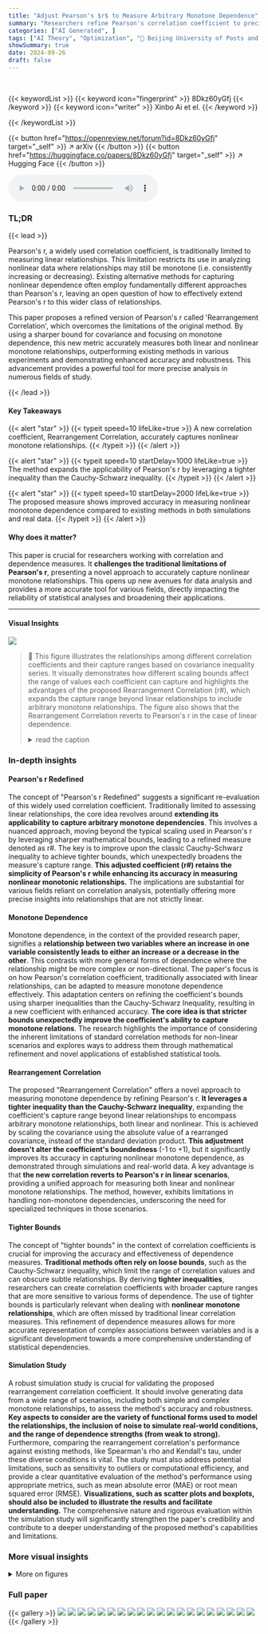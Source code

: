 ```yaml
---
title: "Adjust Pearson's $r$ to Measure Arbitrary Monotone Dependence"
summary: "Researchers refine Pearson's correlation coefficient to precisely measure arbitrary monotone dependence, expanding its applicability beyond linear relationships."
categories: ["AI Generated", ]
tags: ["AI Theory", "Optimization", "🏢 Beijing University of Posts and Telecommunications",]
showSummary: true
date: 2024-09-26
draft: false
---
```


<br>

{{< keywordList >}}
{{< keyword icon="fingerprint" >}} 8Dkz60yGfj {{< /keyword >}}
{{< keyword icon="writer" >}} Xinbo Ai et el. {{< /keyword >}}
 
{{< /keywordList >}}

{{< button href="https://openreview.net/forum?id=8Dkz60yGfj" target="_self" >}}
↗ arXiv
{{< /button >}}
{{< button href="https://huggingface.co/papers/8Dkz60yGfj" target="_self" >}}
↗ Hugging Face
{{< /button >}}



<audio controls>
    <source src="https://ai-paper-reviewer.com/8Dkz60yGfj/podcast.wav" type="audio/wav">
    Your browser does not support the audio element.
</audio>


### TL;DR


{{< lead >}}

Pearson's r, a widely used correlation coefficient, is traditionally limited to measuring linear relationships.  This limitation restricts its use in analyzing nonlinear data where relationships may still be monotone (i.e. consistently increasing or decreasing).  Existing alternative methods for capturing nonlinear dependence often employ fundamentally different approaches than Pearson's r, leaving an open question of how to effectively extend Pearson's r to this wider class of relationships.

This paper proposes a refined version of Pearson's r called 'Rearrangement Correlation', which overcomes the limitations of the original method. By using a sharper bound for covariance and focusing on monotone dependence, this new metric accurately measures both linear and nonlinear monotone relationships, outperforming existing methods in various experiments and demonstrating enhanced accuracy and robustness.  This advancement provides a powerful tool for more precise analysis in numerous fields of study.

{{< /lead >}}


#### Key Takeaways

{{< alert "star" >}}
{{< typeit speed=10 lifeLike=true >}} A new correlation coefficient, Rearrangement Correlation, accurately captures nonlinear monotone relationships. {{< /typeit >}}
{{< /alert >}}

{{< alert "star" >}}
{{< typeit speed=10 startDelay=1000 lifeLike=true >}} The method expands the applicability of Pearson's r by leveraging a tighter inequality than the Cauchy-Schwarz inequality. {{< /typeit >}}
{{< /alert >}}

{{< alert "star" >}}
{{< typeit speed=10 startDelay=2000 lifeLike=true >}} The proposed measure shows improved accuracy in measuring nonlinear monotone dependence compared to existing methods in both simulations and real data. {{< /typeit >}}
{{< /alert >}}

#### Why does it matter?
This paper is crucial for researchers working with correlation and dependence measures. It **challenges the traditional limitations of Pearson's r**, presenting a novel approach to accurately capture nonlinear monotone relationships. This opens up new avenues for data analysis and provides a more accurate tool for various fields, directly impacting the reliability of statistical analyses and broadening their applications.

------
#### Visual Insights



![](https://ai-paper-reviewer.com/8Dkz60yGfj/figures_4_1.jpg)

> 🔼 This figure illustrates the relationships among different correlation coefficients and their capture ranges based on covariance inequality series.  It visually demonstrates how different scaling bounds affect the range of values each coefficient can capture and highlights the advantages of the proposed Rearrangement Correlation (r#), which expands the capture range beyond linear relationships to include arbitrary monotone relationships. The figure also shows that the Rearrangement Correlation reverts to Pearson's r in the case of linear dependence.
> <details>
> <summary>read the caption</summary>
> Figure 1: Covariance inequality series, correlation coefficients and their capture ranges
> </details>







### In-depth insights


#### Pearson's r Redefined
The concept of "Pearson's r Redefined" suggests a significant re-evaluation of this widely used correlation coefficient.  Traditionally limited to assessing linear relationships, the core idea revolves around **extending its applicability to capture arbitrary monotone dependencies**. This involves a nuanced approach, moving beyond the typical scaling used in Pearson's r by leveraging sharper mathematical bounds, leading to a refined measure denoted as r#.  The key is to improve upon the classic Cauchy-Schwarz inequality to achieve tighter bounds, which unexpectedly broadens the measure's capture range.  **This adjusted coefficient (r#) retains the simplicity of Pearson's r while enhancing its accuracy in measuring nonlinear monotonic relationships.** The implications are substantial for various fields reliant on correlation analysis, potentially offering more precise insights into relationships that are not strictly linear.

#### Monotone Dependence
Monotone dependence, in the context of the provided research paper, signifies a **relationship between two variables where an increase in one variable consistently leads to either an increase or a decrease in the other**.  This contrasts with more general forms of dependence where the relationship might be more complex or non-directional. The paper's focus is on how Pearson's correlation coefficient, traditionally associated with linear relationships, can be adapted to measure monotone dependence effectively. This adaptation centers on refining the coefficient's bounds using sharper inequalities than the Cauchy-Schwarz Inequality, resulting in a new coefficient with enhanced accuracy.  **The core idea is that stricter bounds unexpectedly improve the coefficient's ability to capture monotone relations**. The research highlights the importance of considering the inherent limitations of standard correlation methods for non-linear scenarios and explores ways to address them through mathematical refinement and novel applications of established statistical tools.

#### Rearrangement Correlation
The proposed "Rearrangement Correlation" offers a novel approach to measuring monotone dependence by refining Pearson's r.  **It leverages a tighter inequality than the Cauchy-Schwarz inequality**, expanding the coefficient's capture range beyond linear relationships to encompass arbitrary monotone relationships, both linear and nonlinear. This is achieved by scaling the covariance using the absolute value of a rearranged covariance, instead of the standard deviation product.  **This adjustment doesn't alter the coefficient's boundedness** (-1 to +1), but it significantly improves its accuracy in capturing nonlinear monotone dependence, as demonstrated through simulations and real-world data.  A key advantage is that **the new correlation reverts to Pearson's r in linear scenarios**, providing a unified approach for measuring both linear and nonlinear monotone relationships. The method, however, exhibits limitations in handling non-monotone dependencies, underscoring the need for specialized techniques in those scenarios.

#### Tighter Bounds
The concept of "tighter bounds" in the context of correlation coefficients is crucial for improving the accuracy and effectiveness of dependence measures.  **Traditional methods often rely on loose bounds**, such as the Cauchy-Schwarz inequality, which limit the range of correlation values and can obscure subtle relationships.  By deriving **tighter inequalities**, researchers can create correlation coefficients with broader capture ranges that are more sensitive to various forms of dependence.  The use of tighter bounds is particularly relevant when dealing with **nonlinear monotone relationships**, which are often missed by traditional linear correlation measures. This refinement of dependence measures allows for more accurate representation of complex associations between variables and is a significant development towards a more comprehensive understanding of statistical dependencies.

#### Simulation Study
A robust simulation study is crucial for validating the proposed rearrangement correlation coefficient.  It should involve generating data from a wide range of scenarios, including both simple and complex monotone relationships, to assess the method's accuracy and robustness. **Key aspects to consider are the variety of functional forms used to model the relationships, the inclusion of noise to simulate real-world conditions, and the range of dependence strengths (from weak to strong).**  Furthermore, comparing the rearrangement correlation's performance against existing methods, like Spearman's rho and Kendall's tau, under these diverse conditions is vital.  The study must also address potential limitations, such as sensitivity to outliers or computational efficiency, and provide a clear quantitative evaluation of the method's performance using appropriate metrics, such as mean absolute error (MAE) or root mean squared error (RMSE). **Visualizations, such as scatter plots and boxplots, should also be included to illustrate the results and facilitate understanding.**  The comprehensive nature and rigorous evaluation within the simulation study will significantly strengthen the paper's credibility and contribute to a deeper understanding of the proposed method's capabilities and limitations.


### More visual insights

<details>
<summary>More on figures
</summary>


![](https://ai-paper-reviewer.com/8Dkz60yGfj/figures_7_1.jpg)

> 🔼 This figure illustrates the relationships between different correlation coefficients and their respective capture ranges.  It shows how the choice of scaling bounds for the covariance (denominator in the correlation formula) affects the range of values the coefficient can capture.  The figure demonstrates that looser bounds lead to narrower capture ranges (only capturing linear or additive relationships, or identical relationships), while tighter bounds expand the range (to include nonlinear monotone relationships). The figure highlights the relationships between the classic Cauchy-Schwarz inequality, looser bounds used in other correlation coefficients (such as r+ and r=), and the new, tighter bound introduced in the paper which is used to define the Rearrangement Correlation (r#).
> <details>
> <summary>read the caption</summary>
> Figure 1: Covariance inequality series, correlation coefficients and their capture ranges
> </details>



![](https://ai-paper-reviewer.com/8Dkz60yGfj/figures_8_1.jpg)

> 🔼 This figure compares the performance of nine different dependence measures (Pearson's r, Spearman's ρ, Kendall's τ, dHSIC, dCor, MIC, Chatterjee's ξ, r+, and r#) across five real-life datasets.  For each dataset, the measures' values are plotted as bars, with error bars representing the variability. The true dependence strength (R), verified by NIST, is indicated above each dataset. The figure visually demonstrates the accuracy of each measure in capturing the true dependence strength in real-world scenarios, highlighting the relative strengths and weaknesses of each approach.
> <details>
> <summary>read the caption</summary>
> Figure 3: Performance of Different Measures in 5 Real-life Scenarios
> </details>



</details>






### Full paper

{{< gallery >}}
<img src="https://ai-paper-reviewer.com/8Dkz60yGfj/1.png" class="grid-w50 md:grid-w33 xl:grid-w25" />
<img src="https://ai-paper-reviewer.com/8Dkz60yGfj/2.png" class="grid-w50 md:grid-w33 xl:grid-w25" />
<img src="https://ai-paper-reviewer.com/8Dkz60yGfj/3.png" class="grid-w50 md:grid-w33 xl:grid-w25" />
<img src="https://ai-paper-reviewer.com/8Dkz60yGfj/4.png" class="grid-w50 md:grid-w33 xl:grid-w25" />
<img src="https://ai-paper-reviewer.com/8Dkz60yGfj/5.png" class="grid-w50 md:grid-w33 xl:grid-w25" />
<img src="https://ai-paper-reviewer.com/8Dkz60yGfj/6.png" class="grid-w50 md:grid-w33 xl:grid-w25" />
<img src="https://ai-paper-reviewer.com/8Dkz60yGfj/7.png" class="grid-w50 md:grid-w33 xl:grid-w25" />
<img src="https://ai-paper-reviewer.com/8Dkz60yGfj/8.png" class="grid-w50 md:grid-w33 xl:grid-w25" />
<img src="https://ai-paper-reviewer.com/8Dkz60yGfj/9.png" class="grid-w50 md:grid-w33 xl:grid-w25" />
<img src="https://ai-paper-reviewer.com/8Dkz60yGfj/10.png" class="grid-w50 md:grid-w33 xl:grid-w25" />
<img src="https://ai-paper-reviewer.com/8Dkz60yGfj/11.png" class="grid-w50 md:grid-w33 xl:grid-w25" />
<img src="https://ai-paper-reviewer.com/8Dkz60yGfj/12.png" class="grid-w50 md:grid-w33 xl:grid-w25" />
<img src="https://ai-paper-reviewer.com/8Dkz60yGfj/13.png" class="grid-w50 md:grid-w33 xl:grid-w25" />
<img src="https://ai-paper-reviewer.com/8Dkz60yGfj/14.png" class="grid-w50 md:grid-w33 xl:grid-w25" />
<img src="https://ai-paper-reviewer.com/8Dkz60yGfj/15.png" class="grid-w50 md:grid-w33 xl:grid-w25" />
<img src="https://ai-paper-reviewer.com/8Dkz60yGfj/16.png" class="grid-w50 md:grid-w33 xl:grid-w25" />
<img src="https://ai-paper-reviewer.com/8Dkz60yGfj/17.png" class="grid-w50 md:grid-w33 xl:grid-w25" />
<img src="https://ai-paper-reviewer.com/8Dkz60yGfj/18.png" class="grid-w50 md:grid-w33 xl:grid-w25" />
<img src="https://ai-paper-reviewer.com/8Dkz60yGfj/19.png" class="grid-w50 md:grid-w33 xl:grid-w25" />
<img src="https://ai-paper-reviewer.com/8Dkz60yGfj/20.png" class="grid-w50 md:grid-w33 xl:grid-w25" />
{{< /gallery >}}